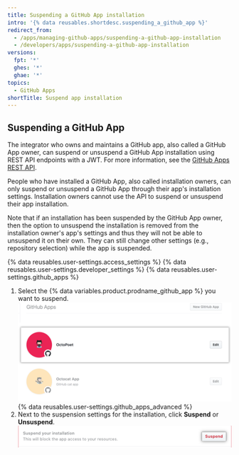 ```yaml
---
title: Suspending a GitHub App installation
intro: '{% data reusables.shortdesc.suspending_a_github_app %}'
redirect_from:
  - /apps/managing-github-apps/suspending-a-github-app-installation
  - /developers/apps/suspending-a-github-app-installation
versions:
  fpt: '*'
  ghes: '*'
  ghae: '*'
topics:
  - GitHub Apps
shortTitle: Suspend app installation
---
```

## Suspending a GitHub App

The integrator who owns and maintains a GitHub app, also called a GitHub App owner, can suspend or unsuspend a GitHub App installation using REST API endpoints with a JWT. For more information, see the [GitHub Apps REST API](/rest/reference/apps).

People who have installed a GitHub App, also called installation owners, can only suspend or unsuspend a GitHub App through their app's installation settings. Installation owners cannot use the API to suspend or unsuspend their app installation.

Note that if an installation has been suspended by the GitHub App owner, then the option to unsuspend the installation is removed from the installation owner's app's settings and thus they will not be able to unsuspend it on their own. They can still change other settings (e.g., repository selection) while the app is suspended.

{% data reusables.user-settings.access_settings %}
{% data reusables.user-settings.developer_settings %}
{% data reusables.user-settings.github_apps %}
1. Select the {% data variables.product.prodname_github_app %} you want to suspend.
![App selection](/assets/images/github-apps/github_apps_select-app.png)
{% data reusables.user-settings.github_apps_advanced %}
6. Next to the suspension settings for the installation, click **Suspend** or **Unsuspend**.
![Suspend a GitHub App](/assets/images/github-apps/suspend-a-github-app.png)
